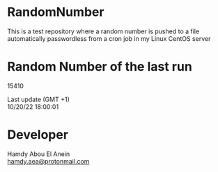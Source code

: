 # RandomNumber    
This is a test repository where a random number is pushed to a file automatically passwordless from a cron job in my Linux CentOS server    
# Random Number of the last run   
15410
      
Last update (GMT +1)    
10/20/22 18:00:01
# Developer    
Hamdy Abou El Anein   
hamdy.aea@protonmail.com
